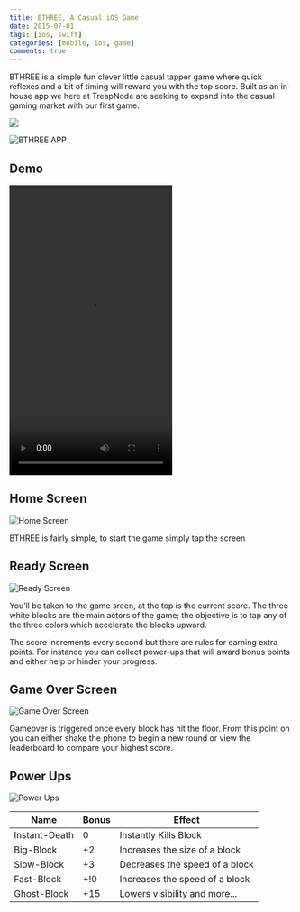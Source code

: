 ```yaml
---
title: BTHREE, A Casual iOS Game
date: 2015-07-01
tags: [ios, swift]
categories: [mobile, ios, game]
comments: true
---
```

BTHREE is a simple fun clever little casual tapper game where quick reflexes and a bit of timing will reward you with the top score. Built as an in-house app we here at TreapNode are seeking to expand into the casual gaming market with our first game.

<a href="https://itunes.apple.com/us/app/bthree/id993343646?ls=1&mt=8"><img src="https://s3-us-west-2.amazonaws.com/taywils.me.static.files/images/app_store_badge.png" /></a>
<!-- more -->

<img src="https://s3-us-west-2.amazonaws.com/taywils.me.static.files/images/bthree/bthree_iphone.png" alt="BTHREE APP" />

## Demo

<video id="bthree_gameplay_1" width="289" height="515" preload autoplay loop>

  <source src="https://s3-us-west-2.amazonaws.com/taywils.me.static.files/webm_videos/bthree_gameplay_1.webm" type='video/webm; codecs="vp8, vorbis"' />

</video>

## Home Screen

<img src="https://s3-us-west-2.amazonaws.com/taywils.me.static.files/images/bthree/bthree_home_screen.png" alt="Home Screen" />

BTHREE is fairly simple, to start the game simply tap the screen

## Ready Screen

<img src="https://s3-us-west-2.amazonaws.com/taywils.me.static.files/images/bthree/bthree_ready_screen.png" alt="Ready Screen" />

You’ll be taken to the game sreen, at the top is the current score. The three white blocks are the main actors of the game; the objective is to tap any of the three colors which accelerate the blocks upward.

The score increments every second but there are rules for earning extra points. For instance you can collect power-ups that will award bonus points and either help or hinder your progress.

## Game Over Screen

<img src="https://s3-us-west-2.amazonaws.com/taywils.me.static.files/images/bthree/bthree_game_over_screen.png" alt="Game Over Screen" />

Gameover is triggered once every block has hit the floor. From this point on you can either shake the phone to begin a new round or view the leaderboard to compare your highest score.

## Power Ups

<img src="https://s3-us-west-2.amazonaws.com/taywils.me.static.files/images/bthree/bthree_power_up_screen.png" alt="Power Ups" />

| Name          | Bonus | Effect                         |
|---------------|-------|--------------------------------|
| Instant-Death | 0     | Instantly Kills Block          |
| Big-Block     | +2    | Increases the size of a block  |
| Slow-Block    | +3    | Decreases the speed of a block |
| Fast-Block    | +!0   | Increases the speed of a block |
| Ghost-Block   | +15   | Lowers visibility and more...  |
